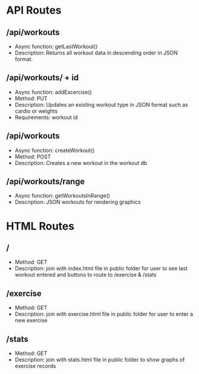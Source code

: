
# API Routes 


## /api/workouts
* Async function: getLastWorkout()
* Description: Returns all workout data in descending order in JSON format.

## /api/workouts/ + id
* Async function: addExcercise()
* Method: PUT
* Description: Updates an existing workout type in JSON format such as cardio or weights
* Requirements: workout id

## /api/workouts
* Async function: createWorkout()
* Method: POST
* Description: Creates a new workout in the workout db

## /api/workouts/range
* Async function: getWorkoutsInRange()
* Description: JSON workouts for rendering graphics

# HTML Routes
## /
* Method: GET
* Description: join with index.html file in public folder for user to see last workout entered and buttons to route to /exercise & /stats

## /exercise
* Method: GET
* Description: join with exercise.html file in public folder for user to enter a new exercise

## /stats
* Method: GET
* Description: join with stats.html file in public folder to show graphs of exercise records

